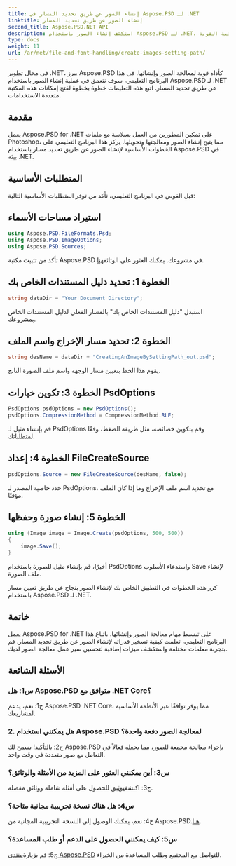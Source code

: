 ```yaml
---
title: إنشاء الصور عن طريق تحديد المسار في Aspose.PSD لـ .NET
linktitle: إنشاء الصور عن طريق تحديد المسار
second_title: Aspose.PSD.NET API
description: استكشف إنشاء الصور باستخدام Aspose.PSD لـ .NET. اتبع دليلنا خطوة بخطوة وأطلق العنان لإمكانات هذه المكتبة القوية.
type: docs
weight: 11
url: /ar/net/file-and-font-handling/create-images-setting-path/
---
```

في مجال تطوير .NET، يبرز Aspose.PSD كأداة قوية لمعالجة الصور وإنشائها. في هذا البرنامج التعليمي، سوف نتعمق في عملية إنشاء الصور باستخدام Aspose.PSD لـ .NET عن طريق تحديد المسار. اتبع هذه التعليمات خطوة بخطوة لفتح إمكانات هذه المكتبة متعددة الاستخدامات.

## مقدمة

يعمل Aspose.PSD for .NET على تمكين المطورين من العمل بسلاسة مع ملفات Photoshop، مما يتيح إنشاء الصور ومعالجتها وتحويلها. يركز هذا البرنامج التعليمي على الخطوات الأساسية لإنشاء الصور عن طريق تحديد مسار باستخدام Aspose.PSD في بيئة .NET.

## المتطلبات الأساسية

قبل الغوص في البرنامج التعليمي، تأكد من توفر المتطلبات الأساسية التالية:

## استيراد مساحات الأسماء

```csharp
using Aspose.PSD.FileFormats.Psd;
using Aspose.PSD.ImageOptions;
using Aspose.PSD.Sources;
```

تأكد من تثبيت مكتبة Aspose.PSD في مشروعك. يمكنك العثور على الوثائق[هنا](https://reference.aspose.com/psd/net/).

## الخطوة 1: تحديد دليل المستندات الخاص بك

```csharp
string dataDir = "Your Document Directory";
```

استبدل "دليل المستندات الخاص بك" بالمسار الفعلي لدليل المستندات الخاص بمشروعك.

## الخطوة 2: تحديد مسار الإخراج واسم الملف

```csharp
string desName = dataDir + "CreatingAnImageBySettingPath_out.psd";
```

يقوم هذا الخط بتعيين مسار الوجهة واسم ملف الصورة الناتج.

## الخطوة 3: تكوين خيارات PsdOptions

```csharp
PsdOptions psdOptions = new PsdOptions();
psdOptions.CompressionMethod = CompressionMethod.RLE;
```

قم بإنشاء مثيل لـ PsdOptions وقم بتكوين خصائصه، مثل طريقة الضغط، وفقًا لمتطلباتك.

## الخطوة 4: إعداد FileCreateSource

```csharp
psdOptions.Source = new FileCreateSource(desName, false);
```

حدد خاصية المصدر لـ PsdOptions، مع تحديد اسم ملف الإخراج وما إذا كان الملف مؤقتًا.

## الخطوة 5: إنشاء صورة وحفظها

```csharp
using (Image image = Image.Create(psdOptions, 500, 500))
{
    image.Save();
}
```

أخيرًا، قم بإنشاء مثيل للصورة باستخدام PsdOptions واستدعاء الأسلوب Save لإنشاء ملف الصورة.

كرر هذه الخطوات في التطبيق الخاص بك لإنشاء الصور بنجاح عن طريق تعيين مسار باستخدام Aspose.PSD لـ .NET.

## خاتمة

يعمل Aspose.PSD for .NET على تبسيط مهام معالجة الصور وإنشائها. باتباع هذا البرنامج التعليمي، تعلمت كيفية تسخير قدراته لإنشاء الصور عن طريق تحديد المسار. قم بتجربة معلمات مختلفة واستكشف ميزات إضافية لتحسين سير عمل معالجة الصور لديك.

## الأسئلة الشائعة

### س1: هل Aspose.PSD متوافق مع .NET Core؟

ج1: نعم، يدعم Aspose.PSD .NET Core، مما يوفر توافقًا عبر الأنظمة الأساسية لمشاريعك.

### 2. هل يمكنني استخدام Aspose.PSD لمعالجة الصور دفعة واحدة؟

ج2: بالتأكيد! يسمح لك Aspose.PSD بإجراء معالجة مجمعة للصور، مما يجعله فعالاً في التعامل مع صور متعددة في وقت واحد.

### س3: أين يمكنني العثور على المزيد من الأمثلة والوثائق؟

 ج3: اكتشف[توثيق](https://reference.aspose.com/psd/net/) للحصول على أمثلة شاملة ووثائق مفصلة.

### س4: هل هناك نسخة تجريبية مجانية متاحة؟

 ج4: نعم، يمكنك الوصول إلى النسخة التجريبية المجانية من Aspose.PSD.[هنا](https://releases.aspose.com/).

### س5: كيف يمكنني الحصول على الدعم أو طلب المساعدة؟

 ج5: قم بزيارة[منتدى Aspose.PSD](https://forum.aspose.com/c/psd/34) للتواصل مع المجتمع وطلب المساعدة من الخبراء.